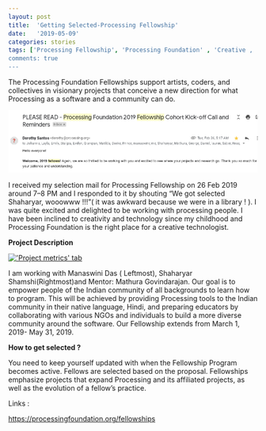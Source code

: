 ```yaml
---
layout: post
title:  'Getting Selected-Processing Fellowship'
date:   '2019-05-09'
categories: stories
tags: ['Processing Fellowship', 'Processing Foundation' , 'Creative , 'Women In Tech', ]
comments: true
---
```

The Processing Foundation Fellowships support artists, coders, and collectives in visionary projects that conceive a new direction for what Processing as a software and a community can do.

<div class="image">
    <a href="/public/img/11.png">
        <img alt="'Project metrics' tab" src="/public/img/11.png" />
    </a>
</div>

I received my selection mail for Processing Fellowship on 26 Feb 2019 around 7–8 PM and I responded to it by shouting “We got selected Shaharyar, wooowww !!!”( it was awkward because we were in a library ! ). 
I was quite excited and delighted to be working with processing people. I have been inclined to creativity and technology since my childhood and Processing Foundation is the right place for a creative technologist.

<strong>Project Description</strong>

<div class="image">
    <a href="/public/img/processing.jpg">
        <img alt="'Project metrics' tab" src="/public/processing.jpg" />
    </a>
</div>

I am working with Manaswini Das ( Leftmost), Shaharyar Shamshi(Rightmost)and Mentor: Mathura Govindarajan. Our goal is to empower people of the Indian community of all backgrounds to learn how to program. This will be achieved by providing Processing tools to the Indian community in their native language, Hindi, and preparing educators by collaborating with various NGOs and individuals to build a more diverse community around the software. Our Fellowship extends from March 1, 2019- May 31, 2019.

<strong>How to get selected ?</strong>

You need to keep yourself updated with when the Fellowship Program becomes active. Fellows are selected based on the proposal. Fellowships emphasize projects that expand Processing and its affiliated projects, as well as the evolution of a fellow’s practice.

Links :

https://processingfoundation.org/fellowships
